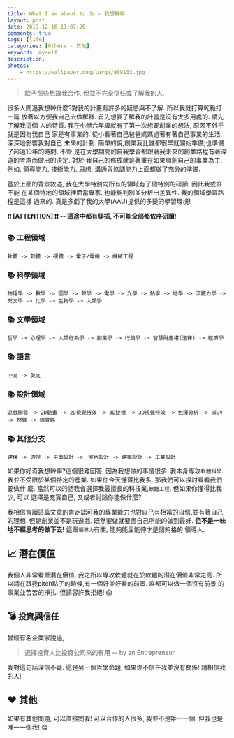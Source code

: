 ```yaml
---
title: What I am about to do - 我想幹嘛
layout: post
date: 2019-12-16 11:07:20
comments: true
tags: [life]
categories: [Others - 其他]
keywords: myself
description: 
photos:
	- https://wallpaper.dog/large/909133.jpg
---
```


> 給予那些想跟我合作, 但並不完全信任或了解我的人.

很多人問過我想幹什麼?對我的計畫有許多的疑惑與不了解. 所以我就打算乾脆打一篇
放著以方便我自己去做解釋. 首先想要了解我的計畫是沒有太多用處的. 請先了解我這個
人的特質. 我在小學六年級就有了第一次想要創業的想法, 原因不外乎就是因為我自己
家是有事業的. 從小看著自己爸爸媽媽過著有著自己事業的生活, 深深地影響我對自己
未來的計劃. 簡單的說,創業我比誰都很早就開始準備;也準備了超過10年的時間. 不管
是在大學期間的自我學習都跟著我未來的創業路程有著深遠的考慮而做出的決定. 對於
我自己的修成就是著重在如果開創自己的事業為主. 例如, 領導能力, 技術能力, 思想, 
溝通與協調能力上面都做了充分的準備.

基於上面的背景敘述, 我在大學特別向所有的領域有了個特別的研讀. 因此我或許不能
在某個特地的領域裡面當專家. 也能夠判別並分析出差異性. 我的領域學習路程是這樣
過來的. 真是多虧了我的大學(AAU)提供的多變的學習環境!

**❗❗ [ATTENTION] ❗❗ -- 這途中都有穿插, 不可能全部都依序研讀!**

<!-- more -->

### 📚 工程領域

```
軟體 -> 韌體 -> 硬體 -> 電子/電機 -> 機械工程
```

### 📚 科學領域

```
物理學 -> 數學 -> 圖學 -> 聲學 -> 電學 -> 光學 -> 熱學 -> 地學 -> 流體力學 ->　天文學 -> 化學 -> 生物學 -> 人類學
```

### 📚 文學領域

```
哲學 -> 心理學 -> 人類行為學 -> 創業學 -> 行銷學 -> 智慧財產權(法律) -> 經濟學
```

### 📚 語言

```
中文 -> 英文
```

### 📚 設計領域

```
遊戲開發 -> 2D動畫 -> 2D視覺特效 -> 3D建模 -> 3D視覺特效 -> 色澤分析 -> 拆UV -> 材質 -> 綁骨骼
```

### 📚 其他分支

```
建模 -> 透視 -> 平面設計 ->　室內設計 -> 建築設計 -> 工業設計
```

如果你好奇我想幹嘛?這個很難回答, 因為我想做的事情很多. 我本身專攻`軟體科學`.
我並不受限於某個特定的產業. 如果你今天懂得比我多, 那我們可以探討看看我們要做什
麼. 當然可以的話我會選擇我最擅長的科技業,`軟體工程`. 但如果你懂得比我少, 可以
選擇是充實自己, 又或者討論你能做什麼? 

我相信肯讀這篇文章的肯定認可我的專業能力也對自己有相當的自信,並有著自己的理想.
但是創業並不是玩遊戲. 既然要做就要盡自己所能的做到最好. 
**但不是一味地不經思考的做下去!** 這跟`領導力`有關, 能夠能屈能伸才是個夠格的
領導人.


## 📈 潛在價值

我個人非常看重潛在價值. 我之所以專攻軟體就在於軟體的潛在價值非常之高. 
所以請在跟我pitch點子的時候,有一個好並好看的前景. 誰都可以做一個沒有前景
的事業並苦苦的掙扎. 但請容許我拒絕! :scream:


## 💣 `投資`與`信任`

曾經有名企業家說過,

> 選擇投資人比投資公司來的有用  -- by an Entrepreneur

我對這句話深信不疑. 這是另一個哲學命題, 如果你不信任我並沒有關係!
請相信我的人!


## ❤️ 其他

如果有其他問題, 可以直接問我! 可以合作的人很多, 我並不是唯一一個.
但我也是唯一一個我! :yum:
